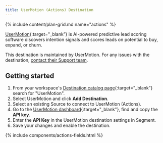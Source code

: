 ```yaml
---
title: UserMotion (Actions) Destination
---
```


{% include content/plan-grid.md name="actions" %}

[UserMotion](https://usermotion.com/?utm_source=segmentio&utm_medium=docs&utm_campaign=partners){:target="\_blank”} is AI-powered predictive lead scoring software discovers intention signals and scores leads on potential to buy, expand, or churn.

This destination is maintained by UserMotion. For any issues with the destination, [contact their Support team](mailto:support@usermotion.com).

## Getting started

1. From your workspace's [Destination catalog page](https://app.segment.com/goto-my-workspace/destinations/catalog){:target="\_blank”} search for "UserMotion".
2. Select UserMotion and click **Add Destination**.
3. Select an existing Source to connect to UserMotion (Actions).
4. Go to the [UserMotion dashboard](https://app.usermotion.com/?returnPath=/settings/integrations?provider=api){:target="\_blank"}, find and copy the **API key**.
5. Enter the **API Key** in the UserMotion destination settings in Segment.
6. Save your changes and enable the destination.

{% include components/actions-fields.html %}
